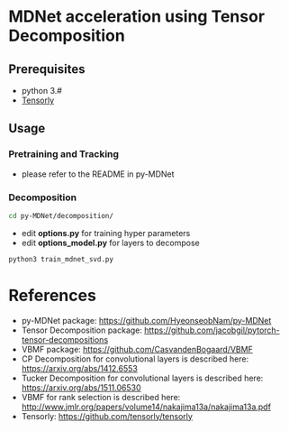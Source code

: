 # MDNet acceleration using Tensor Decomposition

## Prerequisites
- python 3.#
- [Tensorly](https://github.com/tensorly/tensorly)


## Usage

### Pretraining and Tracking
- please refer to the README in py-MDNet

### Decomposition
```bash
cd py-MDNet/decomposition/
```
- edit **options.py** for training hyper parameters
- edit **options_model.py** for layers to decompose
```bash
python3 train_mdnet_svd.py
```

# References
- py-MDNet package: https://github.com/HyeonseobNam/py-MDNet
- Tensor Decomposition package: https://github.com/jacobgil/pytorch-tensor-decompositions
- VBMF package: https://github.com/CasvandenBogaard/VBMF
- CP Decomposition for convolutional layers is described here: https://arxiv.org/abs/1412.6553
- Tucker Decomposition for convolutional layers is described here: https://arxiv.org/abs/1511.06530
- VBMF for rank selection is described here: http://www.jmlr.org/papers/volume14/nakajima13a/nakajima13a.pdf
- Tensorly: https://github.com/tensorly/tensorly

